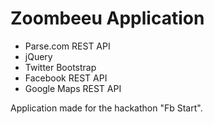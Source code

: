 # Zoombeeu Application

* Parse.com REST API
* jQuery
* Twitter Bootstrap
* Facebook REST API
* Google Maps REST API


Application made for the hackathon "Fb Start".
